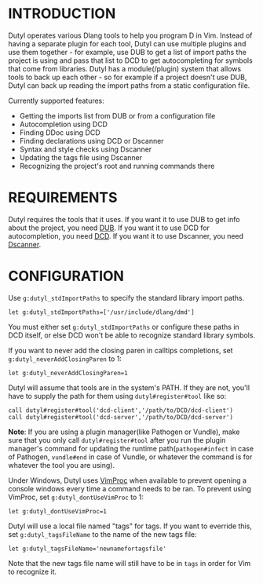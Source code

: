INTRODUCTION
============

Dutyl operates various Dlang tools to help you program D in Vim. Instead of
having a separate plugin for each tool, Dutyl can use multiple plugins and
use them together - for example, use DUB to get a list of import paths the
project is using and pass that list to DCD to get autocompleting for symbols
that come from libraries. Dutyl has a module(/plugin) system that allows tools
to back up each other - so for example if a project doesn't use DUB, Dutyl can
back up reading the import paths from a static configuration file.

Currently supported features:

* Getting the imports list from DUB or from a configuration file
* Autocompletion using DCD
* Finding DDoc using DCD
* Finding declarations using DCD or Dscanner
* Syntax and style checks using Dscanner
* Updating the tags file using Dscanner
* Recognizing the project's root and running commands there


REQUIREMENTS
============

Dutyl requires the tools that it uses. If you want it to use DUB to get info
about the project, you need [DUB](http://code.dlang.org/download). If you want
it to use DCD for autocompletion, you need
[DCD](https://github.com/Hackerpilot/DCD).  If you want it to use Dscanner, you
need [Dscanner](https://github.com/Hackerpilot/Dscanner).


CONFIGURATION
=============

Use `g:dutyl_stdImportPaths` to specify the standard library import paths.
```vim
let g:dutyl_stdImportPaths=['/usr/include/dlang/dmd']
```
You must either set `g:dutyl_stdImportPaths` or configure these paths in DCD
itself, or else DCD won't be able to recognize standard library symbols.

If you want to never add the closing paren in calltips completions, set
`g:dutyl_neverAddClosingParen` to 1:
```vim
let g:dutyl_neverAddClosingParen=1
```

Dutyl will assume that tools are in the system's PATH. If they are not, you'll
have to supply the path for them using `dutyl#register#tool` like so:
```vim
call dutyl#register#tool('dcd-client','/path/to/DCD/dcd-client')
call dutyl#register#tool('dcd-server','/path/to/DCD/dcd-server')
```
**Note**: If you are using a plugin manager(like Pathogen or Vundle), make sure
that you only call `dutyl#register#tool` after you run the plugin manager's
command for updating the runtime path(`pathogen#infect` in case of Pathogen,
`vundle#end` in case of Vundle, or whatever the command is for whatever the
tool you are using).

Under Windows, Dutyl uses [VimProc](https://github.com/Shougo/vimproc.vim) when
available to prevent opening a console windows every time a command needs to be
ran. To prevent using VimProc, set `g:dutyl_dontUseVimProc` to 1:
```vim
let g:dutyl_dontUseVimProc=1
```

Dutyl will use a local file named "tags" for tags. If you want to everride
this, set `g:dutyl_tagsFileName` to the name of the new tags file:
```vim
let g:dutyl_tagsFileName='newnamefortagsfile'
```
Note that the new tags file name will still have to be in `tags` in order
for Vim to recognize it.

